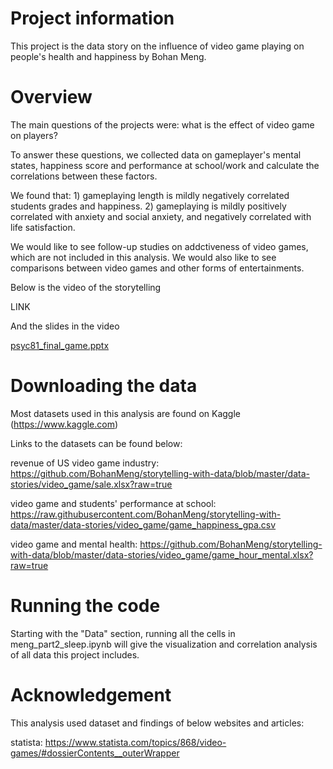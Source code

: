 # Project information

This project is the data story on the influence of video game playing on people's health and happiness by Bohan Meng. 

# Overview

The main questions of the projects were: what is the effect of video game on players? 

To answer these questions, we collected data on gameplayer's mental states, happiness score and performance at school/work and calculate the correlations between these factors.  

We found that: 1) gameplaying length is mildly negatively correlated students grades and happiness. 2) gameplaying is mildly positively correlated with anxiety and social anxiety, and negatively correlated with life satisfaction. 

We would like to see follow-up studies on addctiveness of video games, which are not included in this analysis. We would also like to see comparisons between video games and other forms of entertainments. 

Below is the video of the storytelling

LINK

And the slides in the video

[psyc81_final_game.pptx](https://github.com/BohanMeng/storytelling-with-data/files/8248558/psyc81_final_game.pptx)

# Downloading the data

Most datasets used in this analysis are found on Kaggle (https://www.kaggle.com)

Links to the datasets can be found below:

revenue of US video game industry: https://github.com/BohanMeng/storytelling-with-data/blob/master/data-stories/video_game/sale.xlsx?raw=true

video game and students' performance at school: https://raw.githubusercontent.com/BohanMeng/storytelling-with-data/master/data-stories/video_game/game_happiness_gpa.csv

video game and mental health: https://github.com/BohanMeng/storytelling-with-data/blob/master/data-stories/video_game/game_hour_mental.xlsx?raw=true

# Running the code

Starting with the "Data" section, running all the cells in meng_part2_sleep.ipynb will give the visualization and correlation analysis of all data this project includes. 

# Acknowledgement

This analysis used dataset and findings of below websites and articles: 

statista: https://www.statista.com/topics/868/video-games/#dossierContents__outerWrapper


